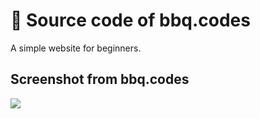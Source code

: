 # 🧬 Source code of bbq.codes

A simple website for beginners.

## Screenshot from bbq.codes

<img src="https://barbecue.is-pretty.cool/7KcWVRJ.png">

